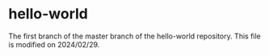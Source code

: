 # hello-world
The first branch of the master branch of the hello-world repository.
This file is modified on 2024/02/29.
